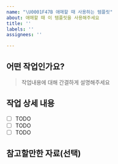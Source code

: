 ```yaml
---
name: "\U0001F47B 애매할 때 사용하는 템플릿"
about: 애매할 때 이 템플릿을 사용해주세요
title: ''
labels: ''
assignees: ''

---
```


## 어떤 작업인가요?

> 작업내용에 대해 간결하게 설명해주세요

## 작업 상세 내용

- [ ] TODO
- [ ] TODO
- [ ] TODO

## 참고할만한 자료(선택)
